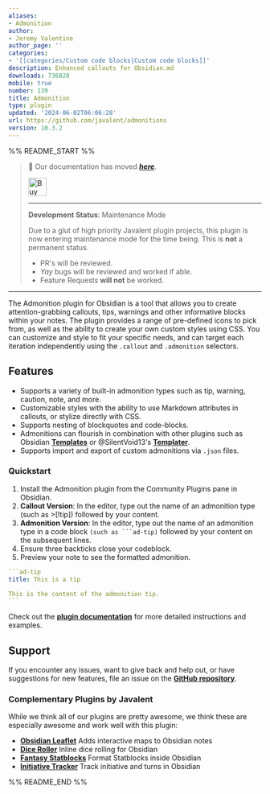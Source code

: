 ```yaml
---
aliases:
- Admonition
author:
- Jeremy Valentine
author_page: ''
categories:
- '[[categories/Custom code blocks|Custom code blocks]]'
description: Enhanced callouts for Obsidian.md
downloads: 736820
mobile: true
number: 139
title: Admonition
type: plugin
updated: '2024-06-02T06:06:28'
url: https://github.com/javalent/admonitions
version: 10.3.2
---
```


%% README_START %%

> 🥇 Our documentation has moved ***[here](https://plugins.javalent.com/admonitions)***.
>
> <a href='https://www.buymeacoffee.com/valentine195' target='_blank'><img height='36' style='border:0px;height:36px;' src='https://storage.ko-fi.com/cdn/kofi3.png?v=3' border='0' alt='Buy Me a Coffee at ko-fi.com' /></a>
>
> ---
> 
> **Development Status**: Maintenance Mode
> 
> Due to a glut of high priority Javalent plugin projects, this plugin is now entering maintenance mode for the time being. This is **not** a permanent status.
> - PR's will be reviewed.
> - *Yay* bugs will be reviewed and worked if able.
> - Feature Requests **will not** be worked.

---

The Admonition plugin for Obsidian is a tool that allows you to create attention-grabbing callouts, tips, warnings and other informative blocks within your notes. The plugin provides a range of pre-defined icons to pick from, as well as the ability to create your own custom styles using CSS. You can customize and style to fit your specific needs, and can target each iteration independently using the `.callout` and `.admonition` selectors.

## Features

- Supports a variety of built-in admonition types such as tip, warning, caution, note, and more.
- Customizable styles with the ability to use Markdown attributes in callouts, or stylize directly with CSS.
- Supports nesting of blockquotes and code-blocks.
- Admonitions can flourish in combination with other plugins such as Obsidian **[Templates](https://help.obsidian.md/Plugins/Templates)** or @SilentVoid13's **[Templater](https://github.com/SilentVoid13/Templater)**.
- Supports import and export of custom admonitions via `.json` files.

### Quickstart

1. Install the Admonition plugin from the Community Plugins pane in Obsidian.
2. **Callout Version**: In the editor, type out the name of an admonition type (such as >[!tip]) followed by your content.
3. **Admonition Version**: In the editor, type out the name of an admonition type in a code block `(such as ```ad-tip)` followed by your content on the subsequent lines. 
4. Ensure three backticks close your codeblock.
5. Preview your note to see the formatted admonition.


````yaml
```ad-tip
title: This is a tip

This is the content of the admonition tip.
```
````

Check out the **[plugin documentation](https://plugins.javalent.com/admonitions)** for more detailed instructions and examples.

## Support

If you encounter any issues, want to give back and help out, or have suggestions for new features, file an issue on the **[GitHub repository](https://github.com/javalent/admonitions/issues)**.

### Complementary Plugins by Javalent

While we think all of our plugins are pretty awesome, we think these are especially awesome and work well with this plugin:

- **[Obsidian Leaflet](https://github.com/valentine195/obsidian-leaflet-plugin)** Adds interactive maps to Obsidian notes
- **[Dice Roller](https://github.com/valentine195/obsidian-dice-roller)** Inline dice rolling for Obsidian
- **[Fantasy Statblocks](https://github.com/valentine195/obsidian-5e-statblocks)** Format Statblocks inside Obsidian
- **[Initiative Tracker](https://github.com/valentine195/obsidian-initiative-tracker)** Track initiative and turns in Obsidian


%% README_END %%